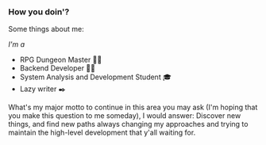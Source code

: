 ### How you doin'?
Some things about me:

*I'm a*
* RPG Dungeon Master 🧙‍♂️
* Backend Developer 🧑‍💻
* System Analysis and Development Student 🎓
* Lazy writer ✒️

What's my major motto to continue in this area you may ask (I'm hoping that you make this question to me someday), I would answer:
Discover new things, and find new paths always changing my approaches and trying to maintain the high-level development that y'all waiting for.
